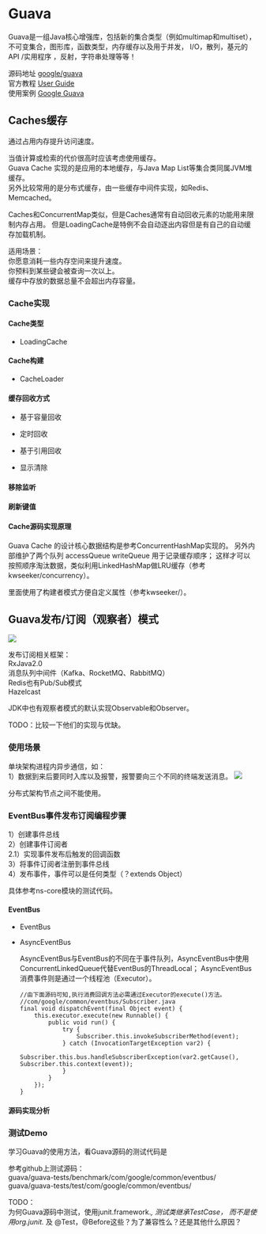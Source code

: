 # Guava

Guava是一组Java核心增强库，包括新的集合类型（例如multimap和multiset），不可变集合，图形库，函数类型，内存缓存以及用于并发，
I/O，散列，基元的API /实用程序 ，反射，字符串处理等等！

源码地址 [google/guava](https://github.com/google/guava)  
官方教程 [User Guide](https://github.com/google/guava/wiki)  
使用案例 [Google Guava](https://www.tfnico.com/presentations/google-guava)  

## Caches缓存

通过占用内存提升访问速度。

当值计算或检索的代价很高时应该考虑使用缓存。  
Guava Cache 实现的是应用的本地缓存，与Java Map List等集合类同属JVM堆缓存。  
另外比较常用的是分布式缓存，由一些缓存中间件实现，如Redis、Memcached。

Caches和ConcurrentMap类似，但是Caches通常有自动回收元素的功能用来限制内存占用。
但是LoadingCache是特例不会自动逐出内容但是有自己的自动缓存加载机制。

适用场景：  
你愿意消耗一些内存空间来提升速度。  
你预料到某些键会被查询一次以上。  
缓存中存放的数据总量不会超出内存容量。  

### Cache实现

#### Cache类型

+ LoadingCache

#### Cache构建

+ CacheLoader

#### 缓存回收方式

+ 基于容量回收

+ 定时回收

    

+ 基于引用回收

+ 显示清除

#### 移除监听

#### 刷新键值

#### Cache源码实现原理

Guava Cache 的设计核心数据结构是参考ConcurrentHashMap实现的。
另外内部维护了两个队列 accessQueue writeQueue 用于记录缓存顺序；
这样才可以按照顺序淘汰数据，类似利用LinkedHashMap做LRU缓存（参考kwseeker/concurrency）。

里面使用了构建者模式方便自定义属性（参考kwseeker/）。

## Guava发布/订阅（观察者）模式

![](https://upload-images.jianshu.io/upload_images/10517880-05a3b5c7ffa8870b.jpg?imageMogr2/auto-orient/)

发布订阅相关框架：  
RxJava2.0  
消息队列中间件（Kafka、RocketMQ、RabbitMQ）  
Redis也有Pub/Sub模式  
Hazelcast  

JDK中也有观察者模式的默认实现Observable和Observer。

TODO：比较一下他们的实现与优缺。

### 使用场景

单块架构进程内异步通信，如：  
1）数据到来后要同时入库以及报警，报警要向三个不同的终端发送消息。
![](https://upload-images.jianshu.io/upload_images/10517880-7b85ee18b520bc1e..jpeg?imageMogr2/auto-orient/)

分布式架构节点之间不能使用。

### EventBus事件发布订阅编程步骤

1）创建事件总线  
2）创建事件订阅者  
    2.1）实现事件发布后触发的回调函数  
3）将事件订阅者注册到事件总线  
4）发布事件，事件可以是任何类型（？extends Object）

具体参考ns-core模块的测试代码。

#### EventBus

+ EventBus

+ AsyncEventBus

    AsyncEventBus与EventBus的不同在于事件队列，AsyncEventBus中使用ConcurrentLinkedQueue代替EventBus的ThreadLocal；
    AsyncEventBus消费事件则是通过一个线程池（Executor）。
    
    ```
    //由下面源码可知,执行消费回调方法必需通过Executor的execute()方法。
    //com/google/common/eventbus/Subscriber.java
    final void dispatchEvent(final Object event) {
        this.executor.execute(new Runnable() {
            public void run() {
                try {
                    Subscriber.this.invokeSubscriberMethod(event);
                } catch (InvocationTargetException var2) {
                    Subscriber.this.bus.handleSubscriberException(var2.getCause(), Subscriber.this.context(event));
                }
            }
        });
    }
    ```
    
#### 源码实现分析

### 测试Demo

学习Guava的使用方法，看Guava源码的测试代码是

参考github上测试源码：  
guava/guava-tests/benchmark/com/google/common/eventbus/  
guava/guava-tests/test/com/google/common/eventbus/  

TODO：  
为何Guava源码中测试，使用junit.framework.*, 测试类继承TestCase，
而不是使用org.junit.* 及 @Test，@Before这些？为了兼容性么？还是其他什么原因？
